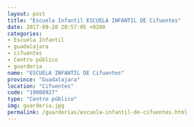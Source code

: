 ```yaml
---
layout: post
title: "Escuela Infantil ESCUELA INFANTIL DE Cifuentes"
date: 2017-09-20 20:57:05 +0200
categories:
- Escuela Infantil
- guadalajara
- cifuentes
- Centro público
- guarderia
name: "ESCUELA INFANTIL DE Cifuentes"
province: "Guadalajara"
location: "Cifuentes"
code: "19008927"
type: "Centro público"
img: guarderia.jpg
permalink: /guarderias/escuela-infantil-de-cifuentes.html
---
```

